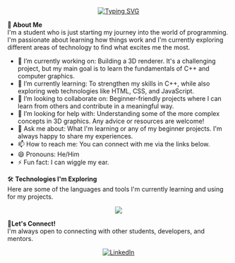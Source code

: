 <div align="center"> <a href="https://git.io/typing-svg"><img src="https://readme-typing-svg.demolab.com?font=Fira+Code&weight=600&size=25&pause=1000&color=00BFFF&center=true&vCenter=true&width=455&lines=Hey+there!+I'm+K-A-L-K-I;A+Student+%26+Aspiring+Developer;Exploring+the+World+of+Code" alt="Typing SVG" /></a> </div> 

👋<b> About Me</b><br>
I'm a student who is just starting my journey into the world of programming. I'm passionate about learning how things work and I'm currently exploring different areas of technology to find what excites me the most.
 * 🔭 I’m currently working on: Building a 3D renderer. It's a challenging project, but my main goal is to learn the fundamentals of C++ and computer graphics.
 * 🌱 I’m currently learning: To strengthen my skills in C++, while also exploring web technologies like HTML, CSS, and JavaScript.
 * 👯 I’m looking to collaborate on: Beginner-friendly projects where I can learn from others and contribute in a meaningful way.
 * 🤔 I’m looking for help with: Understanding some of the more complex concepts in 3D graphics. Any advice or resources are welcome!
 * 💬 Ask me about: What I'm learning or any of my beginner projects. I'm always happy to share my experiences.
 * 📫 How to reach me: You can connect with me via the links below.
 * 😄 Pronouns: He/Him
 * ⚡ Fun fact: I can wiggle my ear.
   
🛠️ <b>Technologies I'm Exploring</b><br>
Here are some of the languages and tools I'm currently learning and using for my projects.
<div align="center">
<a href="https://skillicons.dev">
<img src="https://skillicons.dev/icons?i=c,cpp,html,css,js,mysql,python&perline=7" />
</a>
</div>

🔗<b>Let's Connect!</b><br>
I'm always open to connecting with other students, developers, and mentors.
<div align="center">
<a href="https://www.linkedin.com/in/nandu-anilkumar-ab1941365/" target="_blank">
<img src="https://img.shields.io/badge/LinkedIn-0077B5?style=for-the-badge&logo=linkedin&logoColor=white" alt="LinkedIn"/>
</a>
</div>
